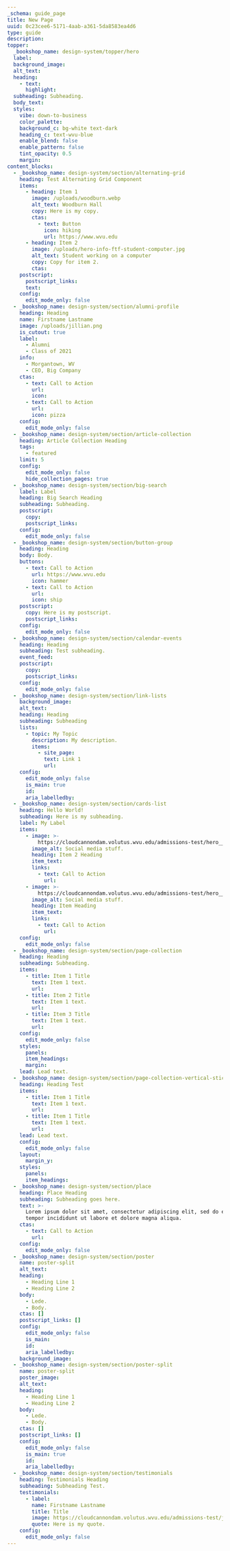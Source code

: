 ```yaml
---
_schema: guide_page
title: New Page
uuid: 0c23cee6-5171-4aab-a361-5da8583ea4d6
type: guide
description:
topper:
  _bookshop_name: design-system/topper/hero
  label:
  background_image:
  alt_text:
  heading:
    - text:
      highlight:
  subheading: Subheading.
  body_text:
  styles:
    vibe: down-to-business
    color_palette:
    background_c: bg-white text-dark
    heading_c: text-wvu-blue
    enable_blend: false
    enable_pattern: false
    tint_opacity: 0.5
    margin:
content_blocks:
  - _bookshop_name: design-system/section/alternating-grid
    heading: Test Alternating Grid Component
    items:
      - heading: Item 1
        image: /uploads/woodburn.webp
        alt_text: Woodburn Hall
        copy: Here is my copy.
        ctas:
          - text: Button
            icon: hiking
            url: https://www.wvu.edu
      - heading: Item 2
        image: /uploads/hero-info-ftf-student-computer.jpg
        alt_text: Student working on a computer
        copy: Copy for item 2.
        ctas:
    postscript:
      postscript_links:
      text:
    config:
      edit_mode_only: false
  - _bookshop_name: design-system/section/alumni-profile
    heading: Heading
    name: Firstname Lastname
    image: /uploads/jillian.png
    is_cutout: true
    label:
      - Alumni
      - Class of 2021
    info:
      - Morgantown, WV
      - CEO, Big Company
    ctas:
      - text: Call to Action
        url:
        icon:
      - text: Call to Action
        url:
        icon: pizza
    config:
      edit_mode_only: false
  - _bookshop_name: design-system/section/article-collection
    heading: Article Collection Heading
    tags:
      - featured
    limit: 5
    config:
      edit_mode_only: false
      hide_collection_pages: true
  - _bookshop_name: design-system/section/big-search
    label: Label
    heading: Big Search Heading
    subheading: Subheading.
    postscript:
      copy:
      postscript_links:
    config:
      edit_mode_only: false
  - _bookshop_name: design-system/section/button-group
    heading: Heading
    body: Body.
    buttons:
      - text: Call to Action
        url: https://www.wvu.edu
        icon: hammer
      - text: Call to Action
        url:
        icon: ship
    postscript:
      copy: Here is my postscript.
      postscript_links:
    config:
      edit_mode_only: false
  - _bookshop_name: design-system/section/calendar-events
    heading: Heading
    subheading: Test subheading.
    event_feed:
    postscript:
      copy:
      postscript_links:
    config:
      edit_mode_only: false
  - _bookshop_name: design-system/section/link-lists
    background_image:
    alt_text:
    heading: Heading
    subheading: Subheading
    lists:
      - topic: My Topic
        description: My description.
        items:
          - site_page:
            text: Link 1
            url:
    config:
      edit_mode_only: false
      is_main: true
      id:
      aria_labelledby:
  - _bookshop_name: design-system/section/cards-list
    heading: Hello World!
    subheading: Here is my subheading.
    label: My Label
    items:
      - image: >-
          https://cloudcannondam.volutus.wvu.edu/admissions-test/hero__social-swag.jpg
        image_alt: Social media stuff.
        heading: Item 2 Heading
        item_text:
        links:
          - text: Call to Action
            url:
      - image: >-
          https://cloudcannondam.volutus.wvu.edu/admissions-test/hero__social-swag.jpg
        image_alt: Social media stuff.
        heading: Item Heading
        item_text:
        links:
          - text: Call to Action
            url:
    config:
      edit_mode_only: false
  - _bookshop_name: design-system/section/page-collection
    heading: Heading
    subheading: Subheading.
    items:
      - title: Item 1 Title
        text: Item 1 text.
        url:
      - title: Item 2 Title
        text: Item 1 text.
        url:
      - title: Item 3 Title
        text: Item 1 text.
        url:
    config:
      edit_mode_only: false
    styles:
      panels:
      item_headings:
      margin:
    lead: Lead text.
  - _bookshop_name: design-system/section/page-collection-vertical-sticky
    heading: Heading Test
    items:
      - title: Item 1 Title
        text: Item 1 text.
        url:
      - title: Item 1 Title
        text: Item 1 text.
        url:
    lead: Lead text.
    config:
      edit_mode_only: false
    layout:
      margin_y:
    styles:
      panels:
      item_headings:
  - _bookshop_name: design-system/section/place
    heading: Place Heading
    subheading: Subheading goes here.
    text: >-
      Lorem ipsum dolor sit amet, consectetur adipiscing elit, sed do eiusmod
      tempor incididunt ut labore et dolore magna aliqua.
    ctas:
      - text: Call to Action
        url:
    config:
      edit_mode_only: false
  - _bookshop_name: design-system/section/poster
    name: poster-split
    alt_text:
    heading:
      - Heading Line 1
      - Heading Line 2
    body:
      - Lede.
      - Body.
    ctas: []
    postscript_links: []
    config:
      edit_mode_only: false
      is_main:
      id:
      aria_labelledby:
    background_image:
  - _bookshop_name: design-system/section/poster-split
    name: poster-split
    poster_image:
    alt_text:
    heading:
      - Heading Line 1
      - Heading Line 2
    body:
      - Lede.
      - Body.
    ctas: []
    postscript_links: []
    config:
      edit_mode_only: false
      is_main: true
      id:
      aria_labelledby:
  - _bookshop_name: design-system/section/testimonials
    heading: Testimonials Heading
    subheading: Subheading Test.
    testimonials:
      - label:
        name: Firstname Lastname
        title: Title
        image: https://cloudcannondam.volutus.wvu.edu/admissions-test/jillian.png
        quote: Here is my quote.
    config:
      edit_mode_only: false
---
```

